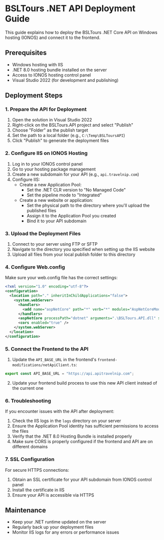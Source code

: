 # BSLTours .NET API Deployment Guide

This guide explains how to deploy the BSLTours .NET Core API on Windows hosting (IONOS) and connect it to the frontend.

## Prerequisites

- Windows hosting with IIS
- .NET 8.0 hosting bundle installed on the server
- Access to IONOS hosting control panel
- Visual Studio 2022 (for development and publishing)

## Deployment Steps

### 1. Prepare the API for Deployment

1. Open the solution in Visual Studio 2022
2. Right-click on the BSLTours.API project and select "Publish"
3. Choose "Folder" as the publish target
4. Set the path to a local folder (e.g., `C:\Temp\BSLToursAPI`)
5. Click "Publish" to generate the deployment files

### 2. Configure IIS on IONOS Hosting

1. Log in to your IONOS control panel
2. Go to your hosting package management
3. Create a new subdomain for your API (e.g., `api.travelnip.com`)
4. Configure IIS:
   - Create a new Application Pool:
     - Set the .NET CLR version to "No Managed Code"
     - Set the pipeline mode to "Integrated"
   - Create a new website or application:
     - Set the physical path to the directory where you'll upload the published files
     - Assign it to the Application Pool you created
     - Bind it to your API subdomain

### 3. Upload the Deployment Files

1. Connect to your server using FTP or SFTP
2. Navigate to the directory you specified when setting up the IIS website
3. Upload all files from your local publish folder to this directory

### 4. Configure Web.config

Make sure your web.config file has the correct settings:

```xml
<?xml version="1.0" encoding="utf-8"?>
<configuration>
  <location path="." inheritInChildApplications="false">
    <system.webServer>
      <handlers>
        <add name="aspNetCore" path="*" verb="*" modules="AspNetCoreModuleV2" resourceType="Unspecified" />
      </handlers>
      <aspNetCore processPath="dotnet" arguments=".\BSLTours.API.dll" stdoutLogEnabled="false" stdoutLogFile=".\logs\stdout" hostingModel="inprocess" />
      <cors enabled="true" />
    </system.webServer>
  </location>
</configuration>
```

### 5. Connect the Frontend to the API

1. Update the `API_BASE_URL` in the frontend's `frontend-modifications/netApiClient.ts`:

```typescript
export const API_BASE_URL = "https://api.apitravelnip.com";
```

2. Update your frontend build process to use this new API client instead of the current one

### 6. Troubleshooting

If you encounter issues with the API after deployment:

1. Check the IIS logs in the `logs` directory on your server
2. Ensure the Application Pool identity has sufficient permissions to access the files
3. Verify that the .NET 8.0 Hosting Bundle is installed properly
4. Make sure CORS is properly configured if the frontend and API are on different domains

### 7. SSL Configuration

For secure HTTPS connections:

1. Obtain an SSL certificate for your API subdomain from IONOS control panel
2. Install the certificate in IIS
3. Ensure your API is accessible via HTTPS

## Maintenance

- Keep your .NET runtime updated on the server
- Regularly back up your deployment files
- Monitor IIS logs for any errors or performance issues